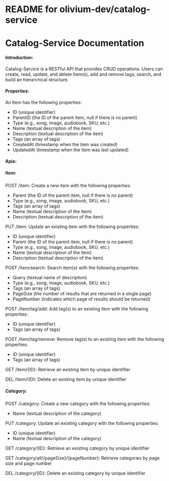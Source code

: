 # README for olivium-dev/catalog-service

# Catalog-Service Documentation

#### Introduction:
Catalog-Service is a RESTful API that provides CRUD operations. Users can create, read, update, and delete Item(s), add and remove tags, search, and build an hierarchical structure.

#### Properties:
An Item has the following properties:

- ID (unique identifier)
- ParentID (the ID of the parent item, null if there is no parent)
- Type (e.g., song, image, audiobook, SKU, etc.)
- Name (textual description of the item)
- Description (textual description of the item)
- Tags (an array of tags)
- CreatedAt (timestamp when the item was created)
- UpdatedAt (timestamp when the item was last updated)

#### Apis:

##### Item:
POST /item: Create a new item with the following properties:

- Parent (the ID of the parent item, null if there is no parent)
- Type (e.g., song, image, audiobook, SKU, etc.)
- Tags (an array of tags)
- Name (textual description of the item)
- Description (textual description of the item)

PUT /item: Update an existing item with the following properties:

- ID (unique identifier)
- Parent (the ID of the parent item, null if there is no parent)
- Type (e.g., song, image, audiobook, SKU, etc.)
- Name (textual description of the item)
- Description (textual description of the item)

POST /item/search: Search item(s) with the following properties:

- Query (textual name of description)
- Type (e.g., song, image, audiobook, SKU, etc.)
- Tags (an array of tags)
- PageSize (the number of results that are returned in a single page)
- PageNumber (indicates which page of results should be returned)

POST /item/tag/add: Add tag(s) to an existing item with the following properties:

- ID (unique identifier)
- Tags (an array of tags)

POST /item/tag/remove: Remove tag(s) to an existing item with the following properties:

- ID (unique identifier)
- Tags (an array of tags)

GET /item/{ID}: Retrieve an existing item by unique identifier

DEL /item/{ID}: Delete an existing item by unique identifier

##### Category:
POST /category: Create a new category with the following properties:

- Name (textual description of the category)

PUT /category: Update an existing category with the following properties:

- ID (unique identifier)
- Name (textual description of the category)

GET /category/{ID}: Retrieve an existing category by unique identifier

GET /category/all/{pageSize}/{pageNumber}: Retrieve categories by page size and page number

DEL /category/{ID}: Delete an existing category by unique identifier
